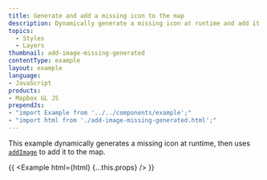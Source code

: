 ```yaml
---
title: Generate and add a missing icon to the map
description: Dynamically generate a missing icon at runtime and add it to the map.
topics:
  - Styles
  - Layers
thumbnail: add-image-missing-generated
contentType: example
layout: example
language:
- JavaScript
products:
- Mapbox GL JS
prependJs:
- "import Example from '../../components/example';"
- "import html from './add-image-missing-generated.html';"
---
```


This example dynamically generates a missing icon at runtime, then uses [`addImage`](/mapbox-gl-js/api/map/#map#addimage) to add it to the map.

{{ <Example html={html} {...this.props} /> }}
